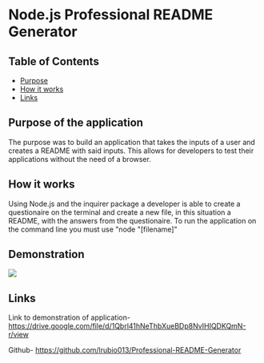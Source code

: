 # Node.js Professional README Generator

## Table of Contents
- [Purpose](#purpose-of-the-application)
- [How it works](#how-it-works)
- [Links](#links)

## Purpose of the application
The purpose was to build an application that takes the inputs of a user and 
creates a README with said inputs. This allows for developers to test their applications
without the need of a browser.

## How it works
Using Node.js and the inquirer package a developer is able to create a questionaire on the
terminal and create a new file, in this situation a README, with the answers from the questionaire.
To run the application on the command line you must use "node "[filename]"

## Demonstration
<img src=assets\media\README-Generator-preview.gif>

## Links
Link to demonstration of application- https://drive.google.com/file/d/1Qbrl41hNeThbXueBDp8NvIHIQDKQmN-r/view

Github- https://github.com/lrubio013/Professional-README-Generator
